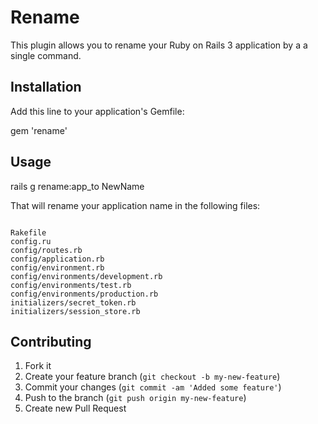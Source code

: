 # Rename

This plugin allows you to rename your Ruby on Rails 3 application by a a single command.

## Installation

Add this line to your application's Gemfile:

gem 'rename'

## Usage

rails g rename:app_to NewName

That will rename your application name in the following files:
<pre><code>
Rakefile
config.ru
config/routes.rb
config/application.rb
config/environment.rb
config/environments/development.rb
config/environments/test.rb
config/environments/production.rb
initializers/secret_token.rb
initializers/session_store.rb
</code></pre>

## Contributing

1. Fork it
2. Create your feature branch (`git checkout -b my-new-feature`)
3. Commit your changes (`git commit -am 'Added some feature'`)
4. Push to the branch (`git push origin my-new-feature`)
5. Create new Pull Request
